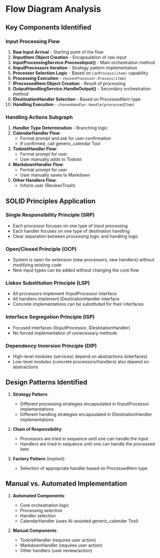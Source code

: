 # Flow Diagram Analysis

## Key Components Identified

### Input Processing Flow
1. **Raw Input Arrival** - Starting point of the flow
2. **IInputItem Object Creation** - Encapsulation of raw input
3. **InputProcessingService.ProcessInput()** - Main orchestration method
4. **IInputProcessors Iteration** - Strategy pattern implementation
5. **Processor Selection Logic** - Based on `CanProcess(item)` capability
6. **Processing Execution** - `chosenProcessor.Process(item)`
7. **IProcessedItem Object Creation** - Result of processing
8. **OutputHandlingService.HandleOutput()** - Secondary orchestration method
9. **IDestinationHandler Selection** - Based on ProcessedItem type
10. **Handling Execution** - `chosenHandler.Handle(processedItem)`

### Handling Actions Subgraph
1. **Handler Type Determination** - Branching logic
2. **CalendarHandler Flow**:
   - Format prompt and ask for user confirmation
   - If confirmed, call generic_calendar Tool
3. **TodoistHandler Flow**:
   - Format prompt for user
   - User manually adds to Todoist
4. **MarkdownHandler Flow**:
   - Format prompt for user
   - User manually saves to Markdown
5. **Other Handlers Flow**:
   - Inform user (Review/Trash)

## SOLID Principles Application

### Single Responsibility Principle (SRP)
- Each processor focuses on one type of input processing
- Each handler focuses on one type of destination handling
- Clear separation between processing logic and handling logic

### Open/Closed Principle (OCP)
- System is open for extension (new processors, new handlers) without modifying existing code
- New input types can be added without changing the core flow

### Liskov Substitution Principle (LSP)
- All processors implement IInputProcessor interface
- All handlers implement IDestinationHandler interface
- Concrete implementations can be substituted for their interfaces

### Interface Segregation Principle (ISP)
- Focused interfaces (IInputProcessor, IDestinationHandler)
- No forced implementation of unnecessary methods

### Dependency Inversion Principle (DIP)
- High-level modules (services) depend on abstractions (interfaces)
- Low-level modules (concrete processors/handlers) also depend on abstractions

## Design Patterns Identified

1. **Strategy Pattern**:
   - Different processing strategies encapsulated in IInputProcessor implementations
   - Different handling strategies encapsulated in IDestinationHandler implementations

2. **Chain of Responsibility**:
   - Processors are tried in sequence until one can handle the input
   - Handlers are tried in sequence until one can handle the processed item

3. **Factory Pattern** (implied):
   - Selection of appropriate handler based on ProcessedItem type

## Manual vs. Automated Implementation

1. **Automated Components**:
   - Core orchestration logic
   - Processing selection
   - Handler selection
   - CalendarHandler (uses AI-assisted generic_calendar Tool)

2. **Manual Components**:
   - TodoistHandler (requires user action)
   - MarkdownHandler (requires user action)
   - Other handlers (user review/action)
